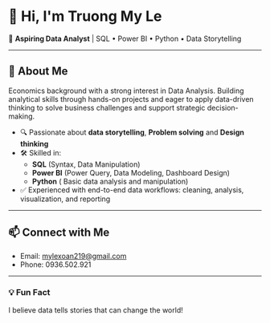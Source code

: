 
# 👋 Hi, I'm Truong My Le

🎯 **Aspiring Data Analyst** | SQL • Power BI • Python • Data Storytelling

---

## 🌟 About Me
Economics background with a strong interest in Data Analysis. Building analytical skills through hands-on projects and eager to apply data-driven thinking to solve business challenges and support strategic decision-making.

- 🔍 Passionate about **data storytelling**, **Problem solving** and **Design thinking**
- 🛠 Skilled in:
  - **SQL** (Syntax, Data Manipulation)
  - **Power BI** (Power Query, Data Modeling, Dashboard Design)
  - **Python** ( Basic data analysis and manipulation)
- ✅ Experienced with end-to-end data workflows: cleaning, analysis, visualization, and reporting

---

## 📫 Connect with Me
- Email: mylexoan219@gmail.com
- Phone: 0936.502.921

---

### 💡 Fun Fact
I believe data tells stories that can change the world!
